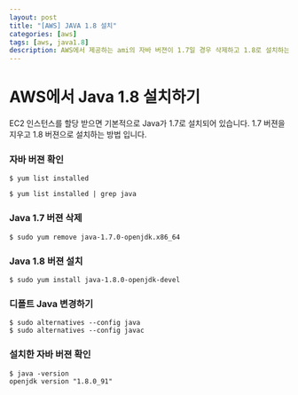 ```yaml
---
layout: post
title: "[AWS] JAVA 1.8 설치"
categories: [aws]
tags: [aws, java1.8]
description: AWS에서 제공하는 ami의 자바 버젼이 1.7일 경우 삭제하고 1.8로 설치하는 방법을 설명 합니다.
---
```


AWS에서 Java 1.8 설치하기
=====
EC2 인스턴스를 할당 받으면 기본적으로 Java가 1.7로 설치되어 있습니다.
1.7 버젼을 지우고 1.8 버젼으로 설치하는 방법 입니다.


### 자바 버젼 확인
```
$ yum list installed

$ yum list installed | grep java
```

### Java 1.7 버젼 삭제
```
$ sudo yum remove java-1.7.0-openjdk.x86_64
```

### Java 1.8 버젼 설치
```
$ sudo yum install java-1.8.0-openjdk-devel
```

### 디폴트 Java 변경하기
```
$ sudo alternatives --config java
$ sudo alternatives --config javac
```

### 설치한 자바 버젼 확인
```
$ java -version
openjdk version "1.8.0_91"
```

